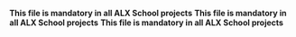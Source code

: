 **This file is mandatory in all ALX School projects**
**This file is mandatory in all ALX School projects**
**This file is mandatory in all ALX School projects**
